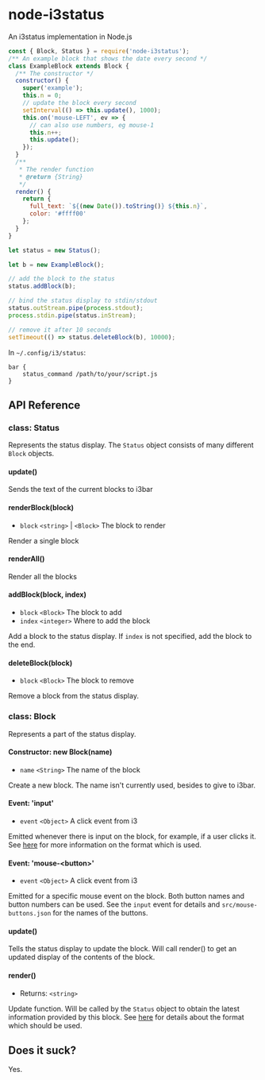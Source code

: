 # node-i3status

An i3status implementation in Node.js

```js
const { Block, Status } = require('node-i3status');
/** An example block that shows the date every second */
class ExampleBlock extends Block {
  /** The constructor */
  constructor() {
    super('example');
    this.n = 0;
    // update the block every second
    setInterval(() => this.update(), 1000);
    this.on('mouse-LEFT', ev => {
      // can also use numbers, eg mouse-1
      this.n++;
      this.update();
    });
  }
  /**
   * The render function
   * @return {String}
   */
  render() {
    return {
      full_text: `${(new Date()).toString()} ${this.n}`,
      color: '#ffff00'
    };
  }
}

let status = new Status();

let b = new ExampleBlock();

// add the block to the status
status.addBlock(b);

// bind the status display to stdin/stdout
status.outStream.pipe(process.stdout);
process.stdin.pipe(status.inStream);

// remove it after 10 seconds
setTimeout(() => status.deleteBlock(b), 10000);
```

In `~/.config/i3/status`:

```
bar {
    status_command /path/to/your/script.js
}
```

## API Reference

### class: Status

Represents the status display. The `Status` object consists of many different
`Block` objects.

#### update()

Sends the text of the current blocks to i3bar

#### renderBlock(block)

- `block` `<string>` | `<Block>` The block to render

Render a single block

#### renderAll()

Render all the blocks

#### addBlock(block, index)

- `block` `<Block>` The block to add
- `index` `<integer>` Where to add the block

Add a block to the status display. If `index` is not specified, add the block to
the end.

#### deleteBlock(block)

- `block` `<Block>` The block to remove

Remove a block from the status display.

### class: Block

Represents a part of the status display.

#### Constructor: new Block(name)

- `name` `<String>` The name of the block

Create a new block. The name isn't currently used, besides to give to i3bar.

#### Event: 'input'

- `event` `<Object>` A click event from i3

Emitted whenever there is input on the block, for example, if a user clicks it.
See [here](https://i3wm.org/docs/i3bar-protocol.html#_click_events) for more
information on the format which is used.

#### Event: 'mouse-\<button>'

- `event` `<Object>` A click event from i3

Emitted for a specific mouse event on the block. Both button names and button
numbers can be used. See the `input` event for details and
`src/mouse-buttons.json` for the names of the buttons.

#### update()

Tells the status display to update the block. Will call render() to get an
updated display of the contents of the block.

#### render()

- Returns: `<string>`

Update function. Will be called by the `Status` object to obtain the latest
information provided by this block. See
[here](https://i3wm.org/docs/i3bar-protocol.html#_blocks_in_detail) for details
about the format which should be used.

## Does it suck?

Yes.
